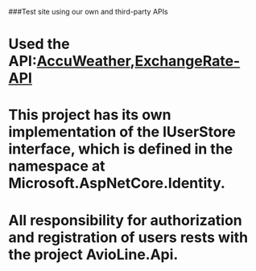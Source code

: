 ###Test site using our own and third-party APIs
# Used the API:[AccuWeather](https://developer.accuweather.com/),[ExchangeRate-API](https://www.exchangerate-api.com/)

# This project has its own implementation of the IUserStore interface, which is defined in the namespace at Microsoft.AspNetCore.Identity.
# All responsibility for authorization and registration of users rests with the project AvioLine.Api.
